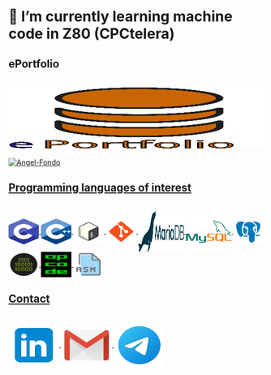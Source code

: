 
# 🌱 I’m currently learning machine code in Z80 (CPCtelera)

## ePortfolio

<div style="display: inline_block"><br>
    <a href="https://github.com/aggranadoss/ePortfolio.git" target="_blank"><img align="center" alt="Angel-C" height="120" width="850" src="https://github.com/aggranadoss/aggranadoss/blob/main/Image/portfolio/eportfolio.svg">
</div>

<div style="display: inline_block"><br>
    <a href="https://github.com/aggranadoss/ePortfolio.git" target="_blank"><img align="center" alt="Angel-Fondo"  src="https://github.com/aggranadoss/aggranadoss/blob/main/Image/portfolio/fondo.gif">
</div>


## Programming languages of interest

<div style="display: inline_block"><br>
  <img align="center" alt="Angel-C" height="50" width="60" src="https://github.com/aggranadoss/aggranadoss/blob/main/Image/c_language.svg">
  
  <img align="center" alt="Angel-CPP" height="50" width="60" src="https://github.com/aggranadoss/aggranadoss/blob/main/Image/cpp.svg">

  <img align="center" alt="Angel-CPP" height="50" width="60" src="https://github.com/aggranadoss/aggranadoss/blob/main/Image/bash.svg">
    
  <img align="center" alt="Angel-Git" height="50" width="60" src="https://github.com/aggranadoss/aggranadoss/blob/main/Image/git.svg">
  
  <img align="center" alt="Angel-MariaDB" height="80" width="90" src="https://github.com/aggranadoss/aggranadoss/blob/main/Image/mariadb.svg">
  
  <img align="center" alt="Angel-MySQL" height="80" width="90" src="https://github.com/aggranadoss/aggranadoss/blob/main/Image/mysql.svg">


  <img align="center" alt="Angel-PostgreeSQL" height="50" width="60" src="https://github.com/aggranadoss/aggranadoss/blob/main/Image/postgresql.svg">

  <img align="center" alt="Angel-Binary" height="50" width="60" src="https://github.com/aggranadoss/aggranadoss/blob/main/Image/binary.svg">

  <img align="center" alt="Angel-Opcode" height="50" width="60" src="https://github.com/aggranadoss/aggranadoss/blob/main/Image/opcode.png">

  <img align="center" alt="Angel-ASM" height="50" width="60" src="https://github.com/aggranadoss/aggranadoss/blob/main/Image/asm.png">

 [comment]: <> (<img align="center" alt="Angel-C" height="30" width="40" src="">) 

</div>

## Contact 

<div style="display: inline_block"><br>
    <a href="https://www.linkedin.com/in/angel-gustavo-granados-sumalave-012039244/" target="_blank"><img align="center" alt="Angel-C" height="90" width="100" src="https://github.com/aggranadoss/aggranadoss/blob/main/Image/social/linkedin.svg">
      <a href="mailto:angelgustavo.gs@gmail.com" target="_blank"><img align="center" alt="Angel-CPP" height="90" width="100" src="https://github.com/aggranadoss/aggranadoss/blob/main/Image/social/gmail.svg">
      <a href="https://t.me/granadosangel" target="_blank"><img align="center" alt="Angel-CPP" height="90" width="100" src="https://github.com/aggranadoss/aggranadoss/blob/main/Image/social/telegram.svg">
</div>


  
